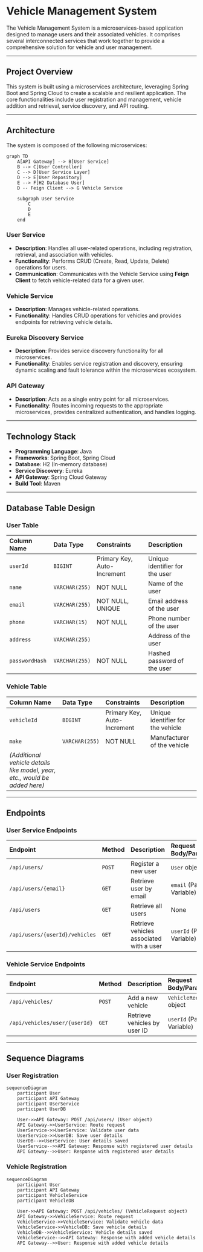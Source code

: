 # Vehicle Management System

The Vehicle Management System is a microservices-based application designed to manage users and their associated vehicles. It comprises several interconnected services that work together to provide a comprehensive solution for vehicle and user management.

---

## Project Overview

This system is built using a microservices architecture, leveraging Spring Boot and Spring Cloud to create a scalable and resilient application. The core functionalities include user registration and management, vehicle addition and retrieval, service discovery, and API routing.

---

## Architecture

The system is composed of the following microservices:
```mermaid
graph TD
    A[API Gateway] --> B[User Service]
    B --> C[User Controller]
    C --> D[User Service Layer]
    D --> E[User Repository]
    E --> F[H2 Database User]
    D -- Feign Client --> G Vehicle Service 

    subgraph User Service
        C
        D
        E
    end
```

### User Service

* **Description**: Handles all user-related operations, including registration, retrieval, and association with vehicles.
* **Functionality**: Performs CRUD (Create, Read, Update, Delete) operations for users.
* **Communication**: Communicates with the Vehicle Service using **Feign Client** to fetch vehicle-related data for a given user.

### Vehicle Service

* **Description**: Manages vehicle-related operations.
* **Functionality**: Handles CRUD operations for vehicles and provides endpoints for retrieving vehicle details.

### Eureka Discovery Service

* **Description**: Provides service discovery functionality for all microservices.
* **Functionality**: Enables service registration and discovery, ensuring dynamic scaling and fault tolerance within the microservices ecosystem.

### API Gateway

* **Description**: Acts as a single entry point for all microservices.
* **Functionality**: Routes incoming requests to the appropriate microservices, provides centralized authentication, and handles logging.

---

## Technology Stack

* **Programming Language**: Java
* **Frameworks**: Spring Boot, Spring Cloud
* **Database**: H2 (In-memory database)
* **Service Discovery**: Eureka
* **API Gateway**: Spring Cloud Gateway
* **Build Tool**: Maven

---

## Database Table Design

### User Table

| Column Name  | Data Type    | Constraints                  | Description                         |
| :----------- | :----------- | :--------------------------- | :---------------------------------- |
| `userId`     | `BIGINT`     | Primary Key, Auto-Increment  | Unique identifier for the user      |
| `name`       | `VARCHAR(255)` | NOT NULL                     | Name of the user                    |
| `email`      | `VARCHAR(255)` | NOT NULL, UNIQUE             | Email address of the user           |
| `phone`      | `VARCHAR(15)`  | NOT NULL                     | Phone number of the user            |
| `address`    | `VARCHAR(255)` |                              | Address of the user                 |
| `passwordHash` | `VARCHAR(255)` | NOT NULL                     | Hashed password of the user         |

### Vehicle Table

| Column Name | Data Type    | Constraints                 | Description                       |
| :---------- | :----------- | :-------------------------- | :-------------------------------- |
| `vehicleId` | `BIGINT`     | Primary Key, Auto-Increment | Unique identifier for the vehicle |
| `make`      | `VARCHAR(255)` | NOT NULL                    | Manufacturer of the vehicle       |
| *(Additional vehicle details like model, year, etc., would be added here)* | | | |

---

## Endpoints

### User Service Endpoints

| Endpoint                  | Method | Description                      | Request Body/Params           |
| :------------------------ | :----- | :------------------------------- | :---------------------------- |
| `/api/users/`             | `POST` | Register a new user              | `User` object                 |
| `/api/users/{email}`      | `GET`  | Retrieve user by email           | `email` (Path Variable)       |
| `/api/users`              | `GET`  | Retrieve all users               | None                          |
| `/api/users/{userId}/vehicles` | `GET`  | Retrieve vehicles associated with a user | `userId` (Path Variable) |

### Vehicle Service Endpoints

| Endpoint                  | Method | Description           | Request Body/Params             |
| :------------------------ | :----- | :-------------------- | :------------------------------ |
| `/api/vehicles/`          | `POST` | Add a new vehicle     | `VehicleRequest` object         |
| `/api/vehicles/user/{userId}` | `GET`  | Retrieve vehicles by user ID | `userId` (Path Variable) |

---

## Sequence Diagrams

### User Registration

```mermaid
sequenceDiagram
    participant User
    participant API Gateway
    participant UserService
    participant UserDB

    User->>API Gateway: POST /api/users/ (User object)
    API Gateway->>UserService: Route request
    UserService->>UserService: Validate user data
    UserService->>UserDB: Save user details
    UserDB-->>UserService: User details saved
    UserService-->>API Gateway: Response with registered user details
    API Gateway-->>User: Response with registered user details
```

### Vehicle Registration

```mermaid
sequenceDiagram
    participant User
    participant API Gateway
    participant VehicleService
    participant VehicleDB

    User->>API Gateway: POST /api/vehicles/ (VehicleRequest object)
    API Gateway->>VehicleService: Route request
    VehicleService->>VehicleService: Validate vehicle data
    VehicleService->>VehicleDB: Save vehicle details
    VehicleDB-->>VehicleService: Vehicle details saved
    VehicleService-->>API Gateway: Response with added vehicle details
    API Gateway-->>User: Response with added vehicle details
```

